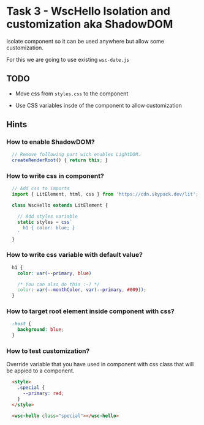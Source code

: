 # Task 3 - WscHello Isolation and customization aka ShadowDOM

Isolate component so it can be used anywhere but allow some customization.

For this we are going to use existing `wsc-date.js`

## TODO

  * Move css from `styles.css` to the component

  * Use CSS variables insde of the component to allow customization



## Hints

### How to enable ShadowDOM?

```js
  // Remove following part wich enables LightDOM.
  createRenderRoot() { return this; }
```


### How to write css in component?

```js
  // Add css to imports
  import { LitElement, html, css } from 'https://cdn.skypack.dev/lit';

  class WscHello extends LitElement {

    // Add styles variable
    static styles = css`
      h1 { color: blue; }
    `
  }
```

### How to write css variable with default value?

```css
  h1 {
    color: var(--primary, blue)

    /* You can also do this :-) */
    color: var(--monthColor, var(--primary, #009));
  }
```


### How to target root element inside component with css?

```css
  :host {
    background: blue;
  }
```

### How to test customization?

Override variable that you have used in component with css class that
will be appied to a component.

```html
  <style>
    .special {
      --primary: red;
    }
  </style>

  <wsc-hello class="special"></wsc-hello>
```
